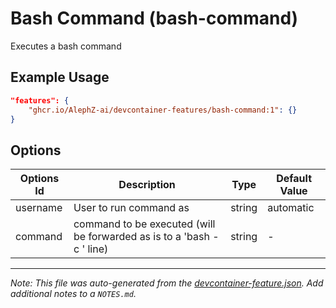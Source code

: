 
# Bash Command (bash-command)

Executes a bash command

## Example Usage

```json
"features": {
    "ghcr.io/AlephZ-ai/devcontainer-features/bash-command:1": {}
}
```

## Options

| Options Id | Description | Type | Default Value |
|-----|-----|-----|-----|
| username | User to run command as | string | automatic |
| command | command to be executed (will be forwarded as is to a 'bash -c <command>' line) | string | - |



---

_Note: This file was auto-generated from the [devcontainer-feature.json](https://github.com/AlephZ-ai/devcontainer-features/blob/main/src/bash-command/devcontainer-feature.json).  Add additional notes to a `NOTES.md`._
